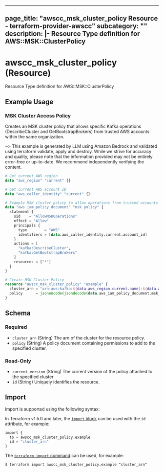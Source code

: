 
---
page_title: "awscc_msk_cluster_policy Resource - terraform-provider-awscc"
subcategory: ""
description: |-
  Resource Type definition for AWS::MSK::ClusterPolicy
---

# awscc_msk_cluster_policy (Resource)

Resource Type definition for AWS::MSK::ClusterPolicy

## Example Usage

### MSK Cluster Access Policy

Creates an MSK cluster policy that allows specific Kafka operations (DescribeCluster and GetBootstrapBrokers) from trusted AWS accounts within the same organization.

~> This example is generated by LLM using Amazon Bedrock and validated using terraform validate, apply and destroy. While we strive for accuracy and quality, please note that the information provided may not be entirely error-free or up-to-date. We recommend independently verifying the content.

```terraform
# Get current AWS region
data "aws_region" "current" {}

# Get current AWS account ID
data "aws_caller_identity" "current" {}

# Example MSK cluster policy to allow operations from trusted accounts
data "aws_iam_policy_document" "msk_policy" {
  statement {
    sid    = "AllowMSKOperations"
    effect = "Allow"
    principals {
      type        = "AWS"
      identifiers = [data.aws_caller_identity.current.account_id]
    }
    actions = [
      "kafka:DescribeCluster",
      "kafka:GetBootstrapBrokers"
    ]
    resources = ["*"]
  }
}

# Create MSK Cluster Policy
resource "awscc_msk_cluster_policy" "example" {
  cluster_arn = "arn:aws:kafka:${data.aws_region.current.name}:${data.aws_caller_identity.current.account_id}:cluster/example-cluster/12345678-abcd-1234-efgh-111122223333-2"
  policy      = jsonencode(jsondecode(data.aws_iam_policy_document.msk_policy.json))
}
```

<!-- schema generated by tfplugindocs -->
## Schema

### Required

- `cluster_arn` (String) The arn of the cluster for the resource policy.
- `policy` (String) A policy document containing permissions to add to the specified cluster.

### Read-Only

- `current_version` (String) The current version of the policy attached to the specified cluster
- `id` (String) Uniquely identifies the resource.

## Import

Import is supported using the following syntax:

In Terraform v1.5.0 and later, the [`import` block](https://developer.hashicorp.com/terraform/language/import) can be used with the `id` attribute, for example:

```terraform
import {
  to = awscc_msk_cluster_policy.example
  id = "cluster_arn"
}
```

The [`terraform import` command](https://developer.hashicorp.com/terraform/cli/commands/import) can be used, for example:

```shell
$ terraform import awscc_msk_cluster_policy.example "cluster_arn"
```
